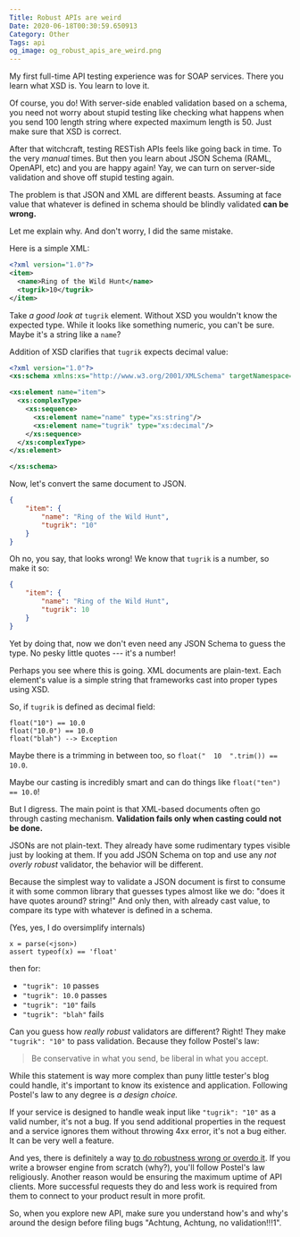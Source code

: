 ```yaml
---
Title: Robust APIs are weird
Date: 2020-06-18T00:30:59.650913
Category: Other
Tags: api
og_image: og_robust_apis_are_weird.png
---
```


My first full-time API testing experience was for SOAP services. There you learn what XSD is. You learn to love it.

Of course, you do! With server-side enabled validation based on a schema, you need not worry about stupid testing like checking what happens when you send 100 length string where expected maximum length is 50. Just make sure that XSD is correct.

After that witchcraft, testing RESTish APIs feels like going back in time. To the very _manual_ times. But then you learn about JSON Schema (RAML, OpenAPI, etc) and you are happy again! Yay, we can turn on server-side validation and shove off stupid testing again.

The problem is that JSON and XML are different beasts. Assuming at face value that whatever is defined in schema should be blindly validated **can be wrong.**

Let me explain why. And don't worry, I did the same mistake.

Here is a simple XML:

```xml
<?xml version="1.0"?>
<item>
  <name>Ring of the Wild Hunt</name>
  <tugrik>10</tugrik>
</item> 
```


Take _a good look at_ `tugrik` element. Without XSD you wouldn't know the expected type. While it looks like something numeric, you can't be sure. Maybe it's a string like a `name`? 

Addition of XSD clarifies that `tugrik` expects decimal value:

```xml
<?xml version="1.0"?>
<xs:schema xmlns:xs="http://www.w3.org/2001/XMLSchema" targetNamespace="https://www.w3schools.com" xmlns="https://www.w3schools.com" elementFormDefault="qualified">

<xs:element name="item">
  <xs:complexType>
    <xs:sequence>
      <xs:element name="name" type="xs:string"/>
      <xs:element name="tugrik" type="xs:decimal"/>
    </xs:sequence>
  </xs:complexType>
</xs:element>

</xs:schema> 
```

Now, let's convert the same document to JSON.

```json
{
	"item": {
		"name": "Ring of the Wild Hunt",
		"tugrik": "10"
	}
}
```

Oh no, you say, that looks wrong! We know that `tugrik` is a number, so make it so:

```json
{
	"item": {
		"name": "Ring of the Wild Hunt",
		"tugrik": 10
	}
}
```

Yet by doing that, now we don't even need any JSON Schema to guess the type. No pesky little quotes --- it's a number!


Perhaps you see where this is going. XML documents are plain-text. Each element's value is a simple string that frameworks cast into proper types using XSD. 

So, if `tugrik` is defined as decimal field:

```
float("10") == 10.0
float("10.0") == 10.0
float("blah") --> Exception
```

Maybe there is a trimming in between too, so `float("  10  ".trim()) == 10.0`.

Maybe our casting is incredibly smart and can do things like `float("ten") == 10.0`!

But I digress. The main point is that XML-based documents often go through casting mechanism. **Validation fails only when casting could not be done.**

JSONs are not plain-text. They already have some rudimentary types visible just by looking at them. If you add JSON Schema on top and use any _not overly robust_ validator, the behavior will be different.

Because the simplest way to validate a JSON document is first to consume it with some common library that guesses types almost like we do: "does it have quotes around? string!" And only then, with already cast value, to compare its type with whatever is defined in a schema.

(Yes, yes, I do oversimplify internals)

```
x = parse(<json>) 
assert typeof(x) == 'float'
```

then for:

- `"tugrik": 10` passes 
- `"tugrik": 10.0` passes 
- `"tugrik": "10"` fails 
- `"tugrik": "blah"` fails 


Can you guess how _really robust_ validators are different? Right! They make `"tugrik": "10"` to pass validation. Because they follow Postel's law:

> Be conservative in what you send, be liberal in what you accept.

While this statement is way more complex than puny little tester's blog could handle, it's important to know its existence and application.  Following Postel's law to any degree is _a design choice._ 

If your service is designed to handle weak input like `"tugrik": "10"` as a valid number, it's not a bug. If you send additional properties in the request and a service ignores them without throwing 4xx error, it's not a bug either. It can be very well a feature. 

And yes, there is definitely a way [to do robustness wrong or overdo it](https://techblog.workiva.com/tech-blog/wrestling-postel%E2%80%99s-law). If you write a browser engine from scratch (why?), you'll follow Postel's law religiously. Another reason would be ensuring the maximum uptime of API clients. More successful requests they do and less work is required from them to connect to your product result in more profit. 

So, when you explore new API, make sure you understand how's and why's around the design before filing bugs "Achtung, Achtung, no validation!!!1". 
